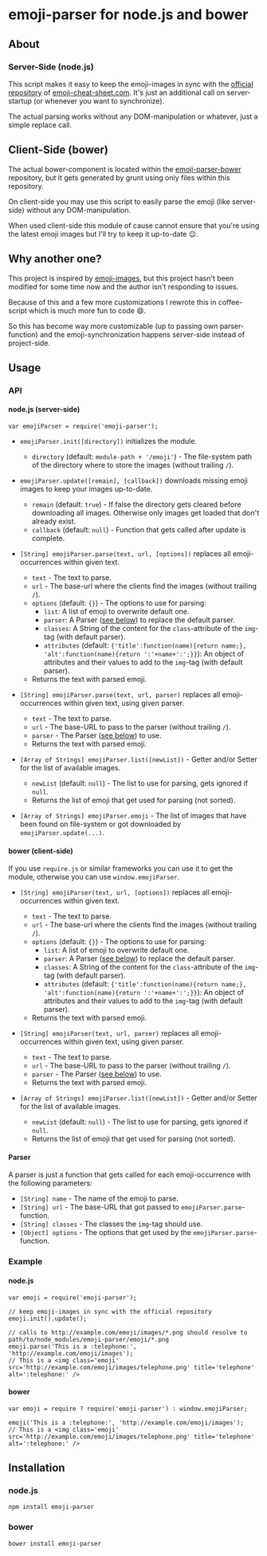 # emoji-parser for node.js and bower

## About

### Server-Side (node.js)

This script makes it easy to keep the emoji-images in sync with the [official repository](https://github.com/arvida/emoji-cheat-sheet.com) of [emoji-cheat-sheet.com](http://www.emoji-cheat-sheet.com/).
It's just an additional call on server-startup (or whenever you want to synchronize).

The actual parsing works without any DOM-manipulation or whatever, just a simple replace call.

## Client-Side (bower)

The actual bower-component is located within the [emoji-parser-bower](https://github.com/frissdiegurke/emoji-parser-bower) repository, but it gets generated by grunt using only files within this repository.

On client-side you may use this script to easily parse the emoji (like server-side) without any DOM-manipulation.

When used client-side this module of cause cannot ensure that you're using the latest emoji images but I'll try to keep it up-to-date :wink:.

## Why another one?

This project is inspired by [emoji-images](https://github.com/HenrikJoreteg/emoji-images), but this project hasn't been modified for some time now and the author isn't responding to issues.

Because of this and a few more customizations I rewrote this in coffee-script which is much more fun to code :smile:.

So this has become way more customizable (up to passing own parser-function) and the emoji-synchronization happens server-side instead of project-side.

## Usage

### API

#### node.js (server-side)

`var emojiParser = require('emoji-parser');`

 * `emojiParser.init([directory])` initializes the module.
   + `directory` (default: `module-path + '/emoji'`) - The file-system path of the directory where to store the images (without trailing `/`).

 * `emojiParser.update([remain], [callback])` downloads missing emoji images to keep your images up-to-date.
   + `remain` (default: `true`) - If false the directory gets cleared before downloading all images. Otherwise only images get loaded that don't already exist.
   + `callback` (default: `null`) - Function that gets called after update is complete.

 * `[String] emojiParser.parse(text, url, [options])` replaces all emoji-occurrences within given text.
   + `text` - The text to parse.
   + `url` - The base-url where the clients find the images (without trailing `/`).
   + `options` (default: `{}`) - The options to use for parsing:
     * `list`: A list of emoji to overwrite default one.
     * `parser`: A Parser ([see below](#Parser)) to replace the default parser.
     * `classes`: A String of the content for the `class`-attribute of the `img`-tag (with default parser).
     * `attributes` (default: `{'title':function(name){return name;}, 'alt':function(name){return ':'+name+':';}}`): An object of attributes and their values to add to the `img`-tag (with default parser).
   + Returns the text with parsed emoji.

 * `[String] emojiParser.parse(text, url, parser)` replaces all emoji-occurrences within given text, using given parser.
   + `text` - The text to parse.
   + `url` - The base-URL to pass to the parser (without trailing `/`).
   + `parser` - The Parser ([see below](#Parser)) to use.
   + Returns the text with parsed emoji.

 * `[Array of Strings] emojiParser.list([newList])` - Getter and/or Setter for the list of available images.
   + `newList` (default: `null`) - The list to use for parsing, gets ignored if `null`.
   + Returns the list of emoji that get used for parsing (not sorted).

 * `[Array of Strings] emojiParser.emoji` - The list of images that have been found on file-system or got downloaded by `emojiParser.update(...)`.

#### bower (client-side)

If you use `require.js` or similar frameworks you can use it to get the module, otherwise you can use `window.emojiParser`.

 * `[String] emojiParser(text, url, [options])` replaces all emoji-occurrences within given text.
   + `text` - The text to parse.
   + `url` - The base-url where the clients find the images (without trailing `/`).
   + `options` (default: `{}`) - The options to use for parsing:
     * `list`: A list of emoji to overwrite default one.
     * `parser`: A Parser ([see below](#Parser)) to replace the default parser.
     * `classes`: A String of the content for the `class`-attribute of the `img`-tag (with default parser).
     * `attributes` (default: `{'title':function(name){return name;}, 'alt':function(name){return ':'+name+':';}}`): An object of attributes and their values to add to the `img`-tag (with default parser).
   + Returns the text with parsed emoji.

 * `[String] emojiParser(text, url, parser)` replaces all emoji-occurrences within given text, using given parser.
   + `text` - The text to parse.
   + `url` - The base-URL to pass to the parser (without trailing `/`).
   + `parser` - The Parser ([see below](#Parser)) to use.
   + Returns the text with parsed emoji.

 * `[Array of Strings] emojiParser.list([newList])` - Getter and/or Setter for the list of available images.
   + `newList` (default: `null`) - The list to use for parsing, gets ignored if `null`.
   + Returns the list of emoji that get used for parsing (not sorted).

#### Parser

A parser is just a function that gets called for each emoji-occurrence with the following parameters:

 * `[String] name` - The name of the emoji to parse.
 * `[String] url` - The base-URL that got passed to `emojiParser.parse`-function.
 * `[String] classes` - The classes the `img`-tag should use.
 * `[Object] options` - The options that get used by the `emojiParser.parse`-function.

### Example

#### node.js

    var emoji = require('emoji-parser');
    
    // keep emoji-images in sync with the official repository
    emoji.init().update();
    
    // calls to http://example.com/emoji/images/*.png should resolve to path/to/node_modules/emoji-parser/emoji/*.png
    emoji.parse('This is a :telephone:', 'http://example.com/emoji/images');
    // This is a <img class='emoji' src='http://example.com/emoji/images/telephone.png' title='telephone' alt=':telephone:' />

#### bower

    var emoji = require ? require('emoji-parser') : window.emojiParser;
    
    emoji('This is a :telephone:', 'http://example.com/emoji/images');
    // This is a <img class='emoji' src='http://example.com/emoji/images/telephone.png' title='telephone' alt=':telephone:' />

## Installation

### node.js

`npm install emoji-parser`

### bower

`bower install emoji-parser`
